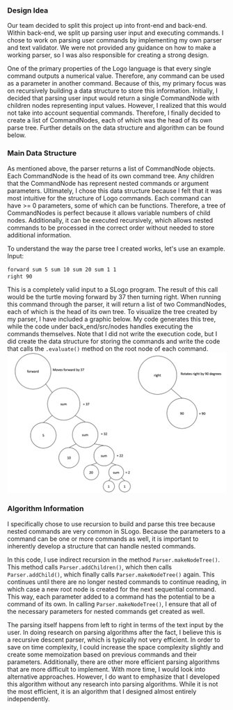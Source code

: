 ### Design Idea
Our team decided to split this project up into front-end and back-end. Within
back-end, we split up parsing user input and executing commands. I chose to work 
on parsing user commands by implementing my own parser and text validator. 
We were not provided any guidance on how to make a working parser, so I was also
responsible for creating a strong design.

One of the primary properties of the Logo language is that every single 
command outputs a numerical value. Therefore, any command can be used as a 
parameter in another command. Because of this, my primary focus was on recursively
building a data structure to store this information. Initially, I decided that parsing
user input would return a single CommandNode with children nodes representing
input values. However, I realized that this would not take into account sequential
commands. Therefore, I finally decided to create a list of CommandNodes, each
of which was the head of its own parse tree. Further details on the data structure
and algorithm can be found below. 

### Main Data Structure
As mentioned above, the parser returns a list of CommandNode objects. Each 
CommandNode is the head of its own command tree. Any children that the CommandNode has 
represent nested commands or argument parameters. Ultimately, I chose this data
structure because I felt that it was most intuitive for the structure of 
Logo commands. Each command can have >= 0 parameters, some of which 
can be functions. Therefore, a tree of CommandNodes is perfect because it allows
variable numbers of child nodes. Additionally, it can be executed recursively, 
which allows nested commands to be processed in the correct order without 
needed to store additional information. 

To understand the way the parse tree I created works, let's use an example.  
Input: 
```
forward sum 5 sum 10 sum 20 sum 1 1
right 90
```
This is a completely valid input to a SLogo program. The result of this call would be the turtle moving forward by 37 then turning right.
When running this command through the parser, it will return a list of 
two CommandNodes, each of which is the head of its own tree. To visualize the tree created by my parser, I 
have included a graphic below. My code generates this tree, while the code under back_end/src/nodes handles
executing the commands themselves. Note that I did not write the execution code, but I did create the 
data structure for storing the commands and write the code that calls the 
`.evaluate()` method on the root node of each command.
![](../../../doc/Parse_Tree_Example.png) 

### Algorithm Information
I specifically chose to use recursion to build and parse this tree because 
nested commands are very common in SLogo. Because the parameters to a command
can be one or more commands as well, it is important to inherently develop
a structure that can handle nested commands. 

In this code, I use indirect recursion in the method `Parser.makeNodeTree()`. This
method calls `Parser.addChildren()`, which then calls `Parser.addChild()`, which finally calls `Parser.makeNodeTree()` again. 
This continues until there are no longer nested commands to continue reading, in which case
a new root node is created for the next sequential command. This way, each 
parameter added to a command has the potential to be a command of its own. In 
calling `Parser.makeNodeTree()`, I ensure that all of the necessary parameters for 
nested commands get created as well. 

The parsing itself happens from left to right in terms of the text input
by the user. In doing research on parsing algorithms after the fact,
I believe this is a recursive descent parser, which is typically not very 
efficient. In order to save on time complexity, I could increase the space
complexity slightly and create some memoization based on previous commands and
their parameters. Additionally, there are other more efficient parsing algorithms
that are more difficult to implement. With more time, I would look into alternative 
approaches. However, I do want to emphasize that I developed this algorithm 
without any research into parsing algorithms. While it is not the most efficient, it is
an algorithm that I designed almost entirely independently. 
